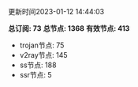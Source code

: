 更新时间2023-01-12 14:44:03

**总订阅: 73**
**总节点: 1368**
**有效节点: 413**
- trojan节点: 75
- v2ray节点: 145
- ss节点: 188
- ssr节点: 5

